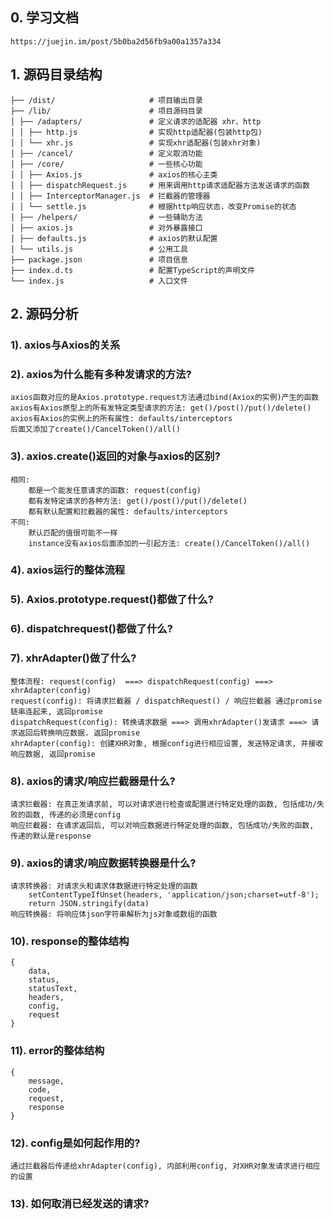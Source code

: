 ## 0. 学习文档
    https://juejin.im/post/5b0ba2d56fb9a00a1357a334

## 1. 源码目录结构
    ├── /dist/                     # 项目输出目录
    ├── /lib/                      # 项目源码目录
    │ ├── /adapters/               # 定义请求的适配器 xhr、http
    │ │ ├── http.js                # 实现http适配器(包装http包)
    │ │ └── xhr.js                 # 实现xhr适配器(包装xhr对象)
    │ ├── /cancel/                 # 定义取消功能
    │ ├── /core/                   # 一些核心功能
    │ │ ├── Axios.js               # axios的核心主类
    │ │ ├── dispatchRequest.js     # 用来调用http请求适配器方法发送请求的函数
    │ │ ├── InterceptorManager.js  # 拦截器的管理器
    │ │ └── settle.js              # 根据http响应状态，改变Promise的状态
    │ ├── /helpers/                # 一些辅助方法
    │ ├── axios.js                 # 对外暴露接口
    │ ├── defaults.js              # axios的默认配置 
    │ └── utils.js                 # 公用工具
    ├── package.json               # 项目信息
    ├── index.d.ts                 # 配置TypeScript的声明文件
    └── index.js                   # 入口文件

## 2. 源码分析
### 1). axios与Axios的关系
### 2). axios为什么能有多种发请求的方法?
    axios函数对应的是Axios.prototype.request方法通过bind(Axiox的实例)产生的函数
    axios有Axios原型上的所有发特定类型请求的方法: get()/post()/put()/delete()
    axios有Axios的实例上的所有属性: defaults/interceptors
    后面又添加了create()/CancelToken()/all()

### 3). axios.create()返回的对象与axios的区别?
    相同: 
        都是一个能发任意请求的函数: request(config)
        都有发特定请求的各种方法: get()/post()/put()/delete()
        都有默认配置和拦截器的属性: defaults/interceptors
    不同:
        默认匹配的值很可能不一样
        instance没有axios后面添加的一引起方法: create()/CancelToken()/all()

### 4). axios运行的整体流程
### 5). Axios.prototype.request()都做了什么?
### 6). dispatchrequest()都做了什么?
### 7). xhrAdapter()做了什么?
    整体流程: request(config)  ===> dispatchRequest(config) ===> xhrAdapter(config)
    request(config): 将请求拦截器 / dispatchRequest() / 响应拦截器 通过promise链串连起来, 返回promise
    dispatchRequest(config): 转换请求数据 ===> 调用xhrAdapter()发请求 ===> 请求返回后转换响应数据. 返回promise
    xhrAdapter(config): 创建XHR对象, 根据config进行相应设置, 发送特定请求, 并接收响应数据, 返回promise 

### 8). axios的请求/响应拦截器是什么?
    请求拦截器: 在真正发请求前, 可以对请求进行检查或配置进行特定处理的函数, 包括成功/失败的函数, 传递的必须是config
    响应拦截器: 在请求返回后, 可以对响应数据进行特定处理的函数, 包括成功/失败的函数, 传递的默认是response

### 9). axios的请求/响应数据转换器是什么?
    请求转换器: 对请求头和请求体数据进行特定处理的函数
        setContentTypeIfUnset(headers, 'application/json;charset=utf-8');
        return JSON.stringify(data)
    响应转换器: 将响应体json字符串解析为js对象或数组的函数
    
### 10). response的整体结构
    {
        data,
        status,
        statusText,
        headers,
        config,
        request
    }

### 11). error的整体结构
    {
        message,
        code,
        request,
        response
    }

### 12). config是如何起作用的?
    通过拦截器后传递给xhrAdapter(config), 内部利用config, 对XHR对象发请求进行相应的设置

### 13). 如何取消已经发送的请求?





